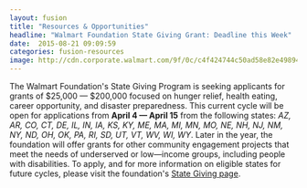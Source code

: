 ```yaml
---
layout: fusion
title: "Resources & Opportunities"
headline: "Walmart Foundation State Giving Grant: Deadline this Week"
date:  2015-08-21 09:09:59
categories: fusion-resources
image: http://cdn.corporate.walmart.com/9f/0c/c4f424744c50ad58e82e4989489e/walmart-foundation.png
---
```

The Walmart Foundation's State Giving Program is seeking applicants for grants of $25,000 &mdash; $200,000 focused on hunger relief, health eating, career opportunity, and disaster preparedness. This current cycle will be open for applications from <b>April 4 &mdash; April 15</b> from the following states: <i>AZ, AR, CO, CT, DE, IL, IN, IA, KS, KY, ME, MA, MI, MN, MO, NE, NH, NJ, NM, NY, ND, OH, OK, PA, RI, SD, UT, VT, WV, WI, WY</i>. Later in the year, the foundation will offer grants for other community engagement projects that meet the needs of underserved or low&mdash;income groups, including people with disabilities. To apply, and for more information on eligible states for future cycles, please visit the foundation's <a href="http://corporate.walmart.com/_foundation_/apply&mdash;for&mdash;grants/state&mdash;giving&mdash;program">State Giving page</a>.
